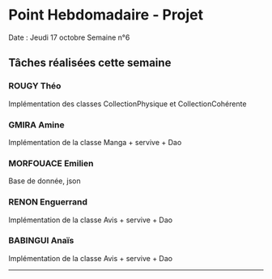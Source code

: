 # Point Hebdomadaire - Projet

Date : Jeudi 17 octobre
Semaine n°6

## Tâches réalisées cette semaine

### ROUGY Théo
Implémentation des classes CollectionPhysique et CollectionCohérente

### GMIRA Amine
Implémentation de la classe Manga + servive + Dao

### MORFOUACE Emilien
Base de donnée, json

### RENON Enguerrand
Implémentation de la classe Avis + servive + Dao

### BABINGUI Anaïs
Implémentation de la classe Avis + servive + Dao

---
